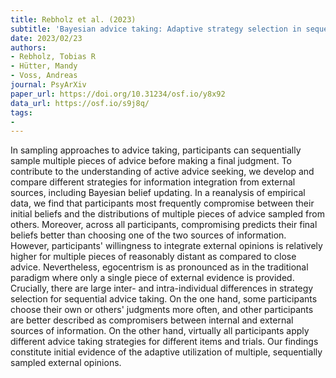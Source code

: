 ```yaml
---
title: Rebholz et al. (2023)
subtitle: 'Bayesian advice taking: Adaptive strategy selection in sequential advice seeking'
date: 2023/02/23
authors:
- Rebholz, Tobias R
- Hütter, Mandy
- Voss, Andreas
journal: PsyArXiv
paper_url: https://doi.org/10.31234/osf.io/y8x92
data_url: https://osf.io/s9j8q/
tags:
-
---
```


In sampling approaches to advice taking, participants can sequentially sample multiple pieces of advice before making a final judgment. To contribute to the understanding of active advice seeking, we develop and compare different strategies for information integration from external sources, including Bayesian belief updating. In a reanalysis of empirical data, we find that participants most frequently compromise between their initial beliefs and the distributions of multiple pieces of advice sampled from others. Moreover, across all participants, compromising predicts their final beliefs better than choosing one of the two sources of information. However, participants' willingness to integrate external opinions is relatively higher for multiple pieces of reasonably distant as compared to close advice. Nevertheless, egocentrism is as pronounced as in the traditional paradigm where only a single piece of external evidence is provided. Crucially, there are large inter- and intra-individual differences in strategy selection for sequential advice taking. On the one hand, some participants choose their own or others' judgments more often, and other participants are better described as compromisers between internal and external sources of information. On the other hand, virtually all participants apply different advice taking strategies for different items and trials. Our findings constitute initial evidence of the adaptive utilization of multiple, sequentially sampled external opinions.
